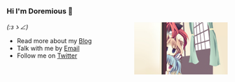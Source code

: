 ### Hi I'm Doremious 👋


<img src="https://raw.githubusercontent.com/Doremious/source/main/img/shiro.png" height="120" align="right" alt="生徒会の一存" title="生徒会の一存" />

_(:зゝ∠)_

- Read more about my [Blog](https://doremious.github.io/)
- Talk with me by [Email](mailto:doremyous@gmail.com)
- Follow me on [Twitter](https://twitter.com/Doremious)
